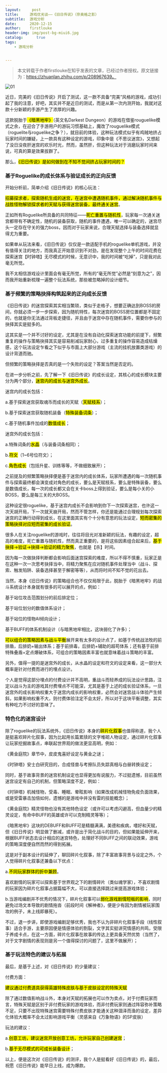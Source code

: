 ```yaml
---
layout:     post
title:     游戏优劣谈——《旧日传说》（奈奥格之影） 
subtitle:  游戏分析
date:      2020-12-15
author:    firstlouke
header-img: img/post-bg-miui6.jpg
catalog: 	  true
tags:
    - 游戏分析


---
```


>本文转载于作者firstlouke在知乎发表的文章，已经过作者授权。原文链接为：https://zhuanlan.zhihu.com/p/208967639。

![01]({{site.baseurl}}/img-post/20201215/01.png)

近日，完美的《旧日传说》开启了测试，这一款不具备“完美”风格的游戏，成功引起了我的注意，好吧，其实并不是近日的测试，而是从第一次内测开始，我就对这款十分新颖的手游产生了浓厚的兴趣。



这款脱胎于<mark>《暗黑地牢》</mark>（英文名Darkest Dungeon）的游戏在借鉴rouguelike模式之余，在迎合了手游用户的游玩习惯基础上，魔改了rouguelike模式（roguelite与roguelike之争？），就目前的体验，这种玩法模式似乎有鸡贼地挤占玩家时间的嫌疑，上一款具有这种设定的游戏，印象中是《不思议迷宫》，又想起了没日没夜肝迷宫的欢乐时光，然而，虽然肝，但这种玩法对于消磨玩家时间来说，可真的算是效果拔群了。



那么，<mark>《旧日传说》是如何做到在不知不觉间挤占玩家时间的？</mark>

### **基于Roguelike的成长体系与验证成长的正向反馈**

开始分析前，简单介绍《旧日传说》的核心玩法：



<mark>招募探求者，探索随机生成的迷宫，在迷宫中遭遇随机事件，通过解决随机事件与战胜怪物解锁探求者的天赋与获得迷宫装备，最终通关迷宫</mark>。



正如所有Roguelike所具备的共同特征——<mark>死亡重置与随机性</mark>，玩家每一次通关迷宫都带有不确定性，随机的装备获取，随机的事件遭遇，唯一可以确定的，迷宫尽头一定存在守关的强力boss，因而对于玩家来说，合理天赋选择与装备选择就显得尤为重要。



如果单从玩法来看，《旧日传说》仅仅是一款适配手机的roguelike单机游戏，并没有值得关注的地方，而我真正开始意识到不对劲，是在发现整个上午的时间花费在探索迷宫【时钟塔】无尽模式的时候，无意识中，我的时间被“吃掉”，只是我对此毫无所觉。



我不太相信游戏设计里面会有毫无所觉，所有的“毫无所觉”必然是“刻意为之”，因而我开始重新梳理一遍整个玩法系统，那些被忽略掉的设计细节。

### **基于频繁的策略抉择构筑起来的正向成长反馈**

《旧日传说》的迷宫探索其实相当繁琐，类似于走格子，想要正确达到BOSS的房间，你就必须一步一步探索，因为随机特性，每次迷宫的BOSS房位置都是不固定的，也就是你无法通过背板走捷径，并且由于迷宫中存在随机事件，需要你参与的抉择其实是挺多的。



这其实是一个并不讨好的设定，尤其是在没有自动化探索迷宫功能的前提下，频繁重复的操作与策略抉择其实是容易削减玩家耐心，过多重复的操作容易造成枯燥感，这个玩法设定乍看之下似乎与市面上大部分游戏（主流的挂机放置类游戏）的设计背道而驰。



但频繁的策略抉择是否真的是一个失败的设定？答案当然是否定的。



在进一步分析之前，先了解一下《旧日传说》的成长设定，其核心的成长模块主要分为两个部分，<mark>迷宫内的成长与迷宫外成长</mark>。



迷宫内的成长包括：

a.基于探索迷宫获取魂币而成长的天赋（<mark>天赋枝系</mark>）；

b.基于探索迷宫获取随机装备（<mark>特殊装备词条</mark>）；

c.基于随机事件加成的<mark>数值成长</mark>；

迷宫外的成长包括：

a.特殊词条的<mark>水晶</mark>（与装备词条相同）；

b.<mark>符文</mark>（1~6号位符文）；

c.<mark>角色成长</mark>（包括升星、训练等等，不做细致展开）；

之前提及的频繁策略抉择便是基于迷宫内的成长体系，玩家所遭遇的每一次随机事件与探索最终都会演变成对角色的成长，要么是天赋枝系，要么是特殊装备，要么是数值成长，每一次的成长都又会在关卡boss上得到验证，要么是每小关的小BOSS，要么是每三关的大BOSS。



这种设定很roguelike，基于迷宫内成长不会影响到你下一次探索迷宫，也许这一次天胡开局，下一次就天崩开局，然而不管怎样，你还是能通过合理规划每次探索迷宫的正确行动得到成长，在这里面其实有个十分有意思的玩法设定，<mark>短而密集的策略抉择对应短而密集的成长验证</mark>。



很多人在关注roguelike的游戏时，往往将目光对准新颖的玩法，有趣的设定，超高的难度，死亡重置与随机性，然而真正重要的，是将这些因素组合起来后，<mark>基于抉择->验证->抉择->验证的精力聚焦</mark>，也就是【杀】时间。



因为每一次做抉择判断都会影响后面迷宫探索的难度，所以不得不慎重，玩家正是在这种一次一次思考抉择当中，将精力聚焦在应对随机事件处理当中（战斗、探索、触发陷阱、装备选择甚至于解密等等），从而将时间不知不觉的花出去。



当然，本身《旧日传说》的策略组合也不仅仅局限于此，脱胎于《暗黑地牢》的战斗系统设计本身就有很多的可以展开的点，例如：

基于站位攻击范围划分的前后排定位；



基于站位划分的数值体系设计；



基于站位的怪物AI倾向设计；



基于BUFF的体系机制设计（与暗黑地牢相比，这块弱化了许多）；

<mark>可以组合的策略因素与战斗平衡</mark>展开来有太多的设计点了，如基于传统战法牧的前排盾，后排奶+输出体系；基于前排毒，后排奶+辅助的超苟体系；还有基于前排特殊叠盾+定点爆破体系，可组合的策略因素丰富也就意味着战斗策略的丰富。

另外，值得一提的是迷宫外的成长，从水晶的设定和符文的设定来看，这一部分大概率是针对付费而进行的埋点设计。

个人是觉得这部分埋点的付费设计并不高明，重战斗而轻养成的玩法设计思路，注定以战斗为主的游戏其付费埋点不可能深，尤其是基于上述的成长验证体系，一旦迷宫外的成长影响权重大于迷宫内成长的影响权重，必然会对迷宫战斗体验产生倾斜，如果影响权重不大，则付费体验注定不会太好，所以对于这块平衡调整，其实有种吃力不讨好的意味了。

### **特色化的迷宫设计**

除了roguelike的玩法系统外，《旧日传说》本身的<mark>碎片化叙事</mark>也值得称道，我个人是挺喜欢碎片化叙事，因为比起用长篇累牍的文字堆砌人物设定，通过碎片化叙事让玩家挖掘故事点，串联起世界观的做法更显高明，例如：



《黄金庭院》章节中，皮皮鬼喜好设定与黄金之谜；



《时钟塔》安士白研究目的，合成怪兽与考擦队员失踪真相与白昼转换设定；



同时，基于故事背景的迷宫机制设定也显得更加有说服力，不过挺遗憾，目前虽然迷宫设定有自己的机制，但策略深度不足，例如：



《时钟塔》机械怪物，受毒、睡眠、晕眩影响（如果改成机械怪物免疫负面效果，或是受雷暴击加倍如何，遗憾的是游戏中并没有雷的技能概念）；



《黄金庭院》精灵怪物也没有其他特色设定（或许可以考虑闪避高，但血量少的精灵设定，有命中BUFF的英雄或许可以克制精灵等等）；



《暗黑地牢》这块的DEBUFF和BUFF可是精髓满满，美德和疾病，嗜好和天赋，但《旧日传说》明显做了删减，或许是出于简化战斗的目的，但如果能延伸开来，根据BUFF状态去设计相应的迷宫特色，处理好不同BUFF之间的联动效果，游戏的策略深度便自然而然的得到拓展。

这是对于副本设计的延伸了，聊回碎片化叙事，除了丰富故事背景与设定之外，个人觉得碎片化叙事还兼备以下优点：

a.<mark>不同玩家群体的折中兼顾</mark>。



喜欢剧情的玩家可以探索基于世界观之下的剧情碎片（类似魂学家），不喜欢剧情的玩家因为碎片化叙事占据篇幅不大，可以直接选择跳过来提高游戏体验；



b.当游戏编剧并不优秀的情况下，碎片化叙事可以<mark>弱化游戏剧情短板的影响</mark>，同时避免过场文本导致的剧情拖沓（前段时间《解神者》，便是少有因为剧情被玩家围攻的例子，未上线即暴死）。



不过，退一步讲，即使游戏编剧足够优秀，我也不认为非碎片化叙事手段（线性叙事）适合手游，主要原因便是情感体验的割裂，文字其实挺讲究情感的共鸣，受限于养成卡点，在这一方面，碎片化叙事在故事的传达上更具备天然优势（当然了，对于文字剧情的表现则是另一个值得探讨的问题了，这里不做展开）；

### **基于玩法特色的建议与拓展**

最后，是基于上述，对《旧日传说》的少量建议：



付费方面：



  <mark>建议通过付费道具获得英雄特殊皮肤与基于皮肤设定的特殊天赋</mark>



除了通过数值影响战斗外，本身对天赋的拓展也可以作为卖点，对于付费玩家而言，特殊天赋是区别于非付费玩家的游戏体验，而非付费玩家则通过阵容弥补策略不足，只要不出现特殊迷宫需要特殊付费皮肤才能通关这种涸泽而渔的设定，差异化体验大概率不会太过影响游戏平衡（灵感来自《万象物语》的SP皮肤）



玩法的建议：



a.<mark>创意工坊，建议迷宫开放创意工坊，允许玩家自己创建迷宫</mark>；



b.<mark>基于无尽模式的可成长装备设计</mark>；



以上，便是这次对《旧日传说》的测评，我个人是挺看好《旧日传说》的，最后，祝愿《旧日传说》能早日上线，成为爆款。

